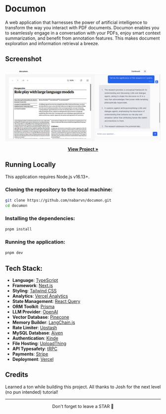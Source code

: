 # Documon

A web application that harnesses the power of artificial intelligence to transform the way you interact with PDF documents. Documon enables you to seamlessly engage in a conversation with your PDFs, enjoy smart context summarization, and benefit from annotation features. This makes document exploration and information retrieval a breeze.

## Screenshot

<img src="./screenshot.png">

<p align="center">
  <a href="https://documon.nabarun.ai"><strong>View Project »</strong></a>
</p>

## Running Locally

This application requires Node.js v16.13+.

### Cloning the repository to the local machine:

```bash
git clone https://github.com/nabarvn/documon.git
cd documon
```

### Installing the dependencies:

```bash
pnpm install
```

### Running the application:

```bash
pnpm dev
```

## Tech Stack:

- **Language**: [TypeScript](https://www.typescriptlang.org)
- **Framework**: [Next.js](https://nextjs.org)
- **Styling**: [Tailwind CSS](https://tailwindcss.com)
- **Analytics**: [Vercel Analytics](https://vercel.com/analytics)
- **State Management**: [React Query](https://www.npmjs.com/package/@tanstack/react-query)
- **ORM Toolkit**: [Prisma](https://www.prisma.io/docs/concepts/overview/what-is-prisma)
- **LLM Provider**: [OpenAI](https://platform.openai.com/docs/overview)
- **Vector Database**: [Pinecone](https://docs.pinecone.io/docs/overview)
- **Memory Builder**: [LangChain.js](https://js.langchain.com/docs/get_started/introduction)
- **Rate Limiter**: [Upstash](https://docs.upstash.com/redis)
- **MySQL Database**: [Aiven](https://aiven.io/docs/get-started)
- **Authentication**: [Kinde](https://kinde.com/docs/developer-tools/nextjs-sdk)
- **File Hosting**: [UploadThing](https://docs.uploadthing.com)
- **API Typesafety**: [tRPC](https://trpc.io/docs)
- **Payments**: [Stripe](https://stripe.com/docs/payments)
- **Deployment**: [Vercel](https://vercel.com)

## Credits

Learned a ton while building this project. All thanks to Josh for the next level (no pun intended) tutorial!

<hr />

<div align="center">Don't forget to leave a STAR 🌟</div>
